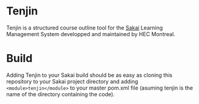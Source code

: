 # Tenjin

Tenjin is a structured course outline tool for the [Sakai](https://sakaiproject.org/) Learning Management System developped and maintained by HEC Montreal.

# Build

Adding Tenjin to your Sakai build should be as easy as cloning this repository to your Sakai project directory and adding `<module>tenjin</module>` to your master pom.xml file (asuming tenjin is the name of the directory containing the code).
